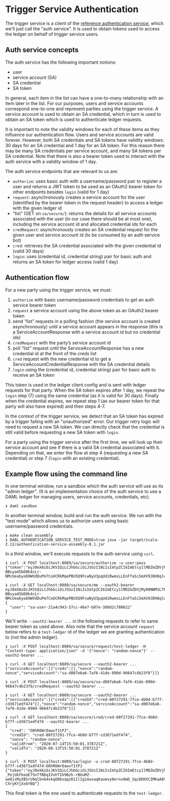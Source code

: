 # Trigger Service Authentication

The trigger service is a client of the
[reference authentication service](https://github.com/digital-asset/ref-ledger-authenticator),
which we'll just call the "auth service".
It is used to obtain tokens used to access the ledger on behalf of trigger service users.

## Auth service concepts

The auth service has the following important notions:
 * user
 * service account (SA)
 * SA credential
 * SA token

In general, each item in the list can have a one-to-many relationship with an item later in the list.
For our purposes, users and service accounts correspond one-to-one and represent parties using the trigger service.
A service account is used to obtain an SA credential, which in turn is used to obtain an SA token which is used to authenticate ledger requests.

It is important to note the validity windows for each of these items as they influence our authentication flow.
Users and service accounts are valid forever.
However, both SA credentials and SA tokens have validity windows: 30 days for an SA credential and 1 day for an SA token.
For this reason there may be many SA credentials per service account, and many SA tokens per SA credential.
Note that there is also a bearer token used to interact with the auth service with a validity window of 1 day.

The auth service endpoints that are relevant to us are:
 * `authorize`: uses basic auth with a username/password pair to register a user and returns a JWT token to be used as an OAuth2 bearer token for other endpoints besides `login` (valid for 1 day)
 * `request`: asynchronously creates a service account for the user (identified by the bearer token in the request header) to access a ledger with the given ledger id
 * “list” (GET on `sa/secure/`): returns the details for all service accounts associated with the user (in our case there should be at most one), including the service account id and allocated credential ids for each
 * `credRequest`: asynchronously creates an SA credential request for the given user and service account id (to be consumed by an auth service bot)
 * `cred`: retrieves the SA credential associated with the given credential id (valid 30 days)
 * `login`: uses (credential id, credential string) pair for basic auth and returns an SA token for ledger access (valid 1 day)

## Authentication flow

For a new party using the trigger service, we must:
 1. `authorize` with basic username/password credentials to get an auth service bearer token
 1. `request` a service account using the above token as an OAuth2 bearer token
 1. send “list” requests in a polling fashion (the service account is created asynchronously) until a service account appears in the response (this is a ServiceAccountResponse with a service account id but no credential ids)
 1. `credRequest` with the party’s service account id 
 1. poll “list” request until the ServiceAccountResponse has a new credential id at the front of the creds list
 1. `cred` request with the new credential id to get a ServiceAccountCredentialResponse with the SA credential details
 1. `login` using the (credential id, credential string) pair for basic auth to receive an SA token

This token is used in the ledger client config and is sent with ledger requests for that party.
When the SA token expires after 1 day, we repeat the `login` step (7) using the same credential (as it is valid for 30 days).
Finally when the credential expires, we repeat step 1 (as our bearer token for that party will also have expired) and then steps 4-7.

In the context of the trigger service, we detect that an SA token has expired by a trigger failing with an "unauthorized" error.
Our trigger retry logic will need to request a new SA token.
We can directly check that the credential is still valid before requesting a new SA token with `login`.

For a party using the trigger service after the first time, we will look up their service account and see if there is a valid SA credential associated with it.
Depending on that, we enter the flow at step 4 (requesting a new SA credential) or step 7 (`login` with an existing credential).

## Example flow using the command line

In one terminal window, run a sandbox which the auth service will use as its "admin ledger".
(It is an implementation choice of the auth service to use a DAML ledger for managing users, service accounts, credentials, etc).
```
❯ daml sandbox
```

In another terminal window, build and run the auth service.
We run with the "test mode" which allows us to authorize users using basic username/password credentials.
```
❯ make clean assembly
❯ DABL_AUTHENTICATION_SERVICE_TEST_MODE=true java -jar target/scala-2.12/authentication-service-assembly-0.1.jar
```

In a third window, we'll execute requests to the auth service using `curl`.

```
❯ curl -X POST localhost:8089/sa/secure/authorize -u user:pass
{"token":"eyJ0eXAiOiJKV1QiLCJhbGciOiJSUzI1NiIsImtpZCI6ImEtcy1lMDZmZDVjMy00NWM1LTRjZGQtYTI1OC1iMmIzMmIyNjA3NDYifQ.eyJpc3MiOiJsb2NhbGhvc3QvbG9naW4iLCJzdWIiOiJ1c2VyIiwiZXhwIjoxNTk0ODI3NTIwLCJsZWRnZXJJZCI6Ii5hdXRoIiwicGFydHkiOiJ1c2VyIiwicmlnaHRzIjpbInJlYWQiLCJ3cml0ZTpjcmVhdGUiLCJ3cml0ZTpleGVyY2lzZSJdfQ.NiOHuA3Zm6yAs2ThSlXzlGyffbjauJLBjlnD8k8Qi-BBsya45bD0k4cLr-NMcUeabyoEHWVdDuPm7CoUCRkMqePBU5Q9FcwNyU3pqUdiRwmsLLEnFfaSi5mXV9JDH8qlw59LBLXOu5_D2i3p5mC4WB6hvLjqocJG7hguG5pmYZ4"}
```

```
❯ curl -X GET localhost:8089/sa/secure/me --oauth2-bearer eyJ0eXAiOiJKV1QiLCJhbGciOiJSUzI1NiIsImtpZCI6ImEtcy1lMDZmZDVjMy00NWM1LTRjZGQtYTI1OC1iMmIzMmIyNjA3NDYifQ.eyJpc3MiOiJsb2NhbGhvc3QvbG9naW4iLCJzdWIiOiJ1c2VyIiwiZXhwIjoxNTk0ODI3NTIwLCJsZWRnZXJJZCI6Ii5hdXRoIiwicGFydHkiOiJ1c2VyIiwicmlnaHRzIjpbInJlYWQiLCJ3cml0ZTpjcmVhdGUiLCJ3cml0ZTpleGVyY2lzZSJdfQ.NiOHuA3Zm6yAs2ThSlXzlGyffbjauJLBjlnD8k8Qi-BBsya45bD0k4cLr-NMcUeabyoEHWVdDuPm7CoUCRkMqePBU5Q9FcwNyU3pqUdiRwmsLLEnFfaSi5mXV9JDH8qlw59LBLXOu5_D2i3p5mC4WB6hvLjqocJG7hguG5pmYZ4
{
  "user": "sa-user-21a4c943-57cc-46e7-b07e-380d2c780622"
}
```

We'll write `--oauth2-bearer ...` in the following requests to refer to same bearer token as used above.
Also note that the service account `request` below refers to a `test-ledger` id of the ledger we are
granting authentication to (not the admin ledger).
```
❯ curl -X POST localhost:8089/sa/secure/request/test-ledger -H "Content-type: application/json" -d '{"nonce": "random-nonce"}' --oauth2-bearer ...

❯ curl -X GET localhost:8089/sa/secure --oauth2-bearer ...
{"serviceAccounts":[{"creds":[],"nonce":"random-nonce","serviceAccount":"sa-d007e6a6-7af6-41de-890d-96647c4b23f8"}]}

❯ curl -X POST localhost:8089/sa/secure/sa-d007e6a6-7af6-41de-890d-96647c4b23f8/credRequest --oauth2-bearer ...

❯ curl -X GET localhost:8089/sa/secure --oauth2-bearer ...
{"serviceAccounts":[{"creds":[{"credId":"cred-80f27291-7fce-4b0d-b77f-cd3671edf474"}],"nonce":"random-nonce","serviceAccount":"sa-d007e6a6-7af6-41de-890d-96647c4b23f8"}]}

❯ curl -X GET localhost:8089/sa/secure/cred/cred-80f27291-7fce-4b0d-b77f-cd3671edf474 --oauth2-bearer ...
{
  "cred": "O0hR6WrOawvf1tPJ",
  "credId": "cred-80f27291-7fce-4b0d-b77f-cd3671edf474",
  "nonce": "random-nonce",
  "validFrom": "2020-07-14T15:50:01.378721Z",
  "validTo": "2020-08-13T15:50:01.378721Z"
}

❯ curl -X POST localhost:8089/sa/login -u cred-80f27291-7fce-4b0d-b77f-cd3671edf474:O0hR6WrOawvf1tPJ
{"token":"eyJ0eXAiOiJKV1QiLCJhbGciOiJSUzI1NiIsImtpZCI6ImEtcy1lMDZmZDVjMy00NWM1LTRjZGQtYTI1OC1iMmIzMmIyNjA3NDYifQ.eyJpc3MiOiJsb2NhbGhvc3QvbG9naW4iLCJzdWIiOiJzYS1kMDA3ZTZhNi03YWY2LTQxZGUtODkwZC05NjY0N2M0YjIzZjgiLCJleHAiOjE1OTQ4Mjg5MDYsImxlZGdlcklkIjoidGVzdC1sZWRnZXIiLCJwYXJ0eSI6InNhLWQwMDdlNmE2LTdhZjYtNDFkZS04OTBkLTk2NjQ3YzRiMjNmOCIsInJpZ2h0cyI6WyJyZWFkIiwid3JpdGU6Y3JlYXRlIiwid3JpdGU6ZXhlcmNpc2UiXX0.JczDfJDEQzdqHEterHCXF-_PejUkFkeeE7SnTfBDqIVuhTIk9Bzh-rBUuMZ-ae0jxMyIB5rU9qlbn64vkqOD6xqqiR1IlIg1mxoaqKaomvy0ernx8mD_SqcDDKXCIMKaA8VEZOXVjvvZQGjVCzRK15Gy902ki-CXryKYjXxbYBQ"}
```

This final token is the one used to authenticate requests to the `test-ledger`.